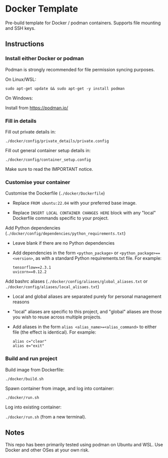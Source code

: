 # Docker Template 

Pre-build template for Docker / podman containers. Supports file mounting and SSH keys.

## Instructions 

### Install either Docker or podman 

Podman is strongly recommended for file permission syncing purposes. 

On Linux/WSL: 

`sudo apt-get update && sudo apt-get -y install podman`

On Windows:

Install from https://podman.io/

### Fill in details 

Fill out private details in: 

`./docker/config/private_details/private.config` 

Fill out general container setup details in: 

`./docker/config/container_setup.config`

Make sure to read the IMPORTANT notice. 

### Customise your container 

Customise the Dockerfile (`./docker/Dockerfile`)

- Replace `FROM ubuntu:22.04` with your preferred base image. 

- Replace `INSERT LOCAL CONTAINER CHANGES HERE` block with any "local" Dockerfile commands specific to your project. 

Add Python dependencies (`./docker/config/dependencies/python_requirements.txt`)

- Leave blank if there are no Python dependencies 

- Add dependencies in the form `<python_package>` or `<python_package>==<version>`, as with a standard Python requirements.txt file. For example: 

  ```
  tensorflow==2.3.1
  uvicorn==0.12.2
  ```

Add bashrc aliases (`./docker/config/aliases/global_aliases.txt` or `./docker/config/aliases/local_alisaes.txt`)

- Local and global aliases are separated purely for personal management reasons

- "local" aliases are specific to this project, and "global" aliases are those you wish to reuse across multiple projects. 

- Add aliases in the form `alias <alias_name>=<alias_command>` to either file (the effect is identical). For example: 

  ```
  alias c="clear"
  alias e="exit"
  ```

### Build and run project 

Build image from Dockerfile: 

`./docker/build.sh`

Spawn container from image, and log into container:

`./docker/run.sh`

Log into existing container: 

`./docker/run.sh` (from a new terminal). 

## Notes 

This repo has been primarily tested using podman on Ubuntu and WSL. Use Docker and other OSes at your own risk.